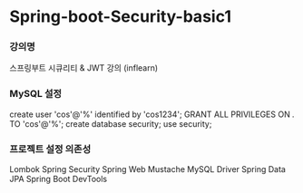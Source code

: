 # Spring-boot-Security-basic1

### 강의명
스프링부트 시큐리티 & JWT 강의 (inflearn)

### MySQL 설정
create user 'cos'@'%' identified by 'cos1234';
GRANT ALL PRIVILEGES ON *.* TO 'cos'@'%';
create database security;
use security;

### 프로젝트 설정 의존성
Lombok
Spring Security
Spring Web
Mustache
MySQL Driver
Spring Data JPA
Spring Boot DevTools


